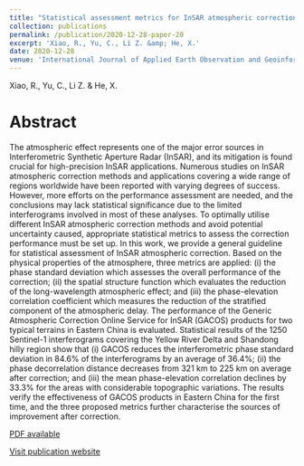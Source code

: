 ```yaml
---
title: "Statistical assessment metrics for InSAR atmospheric correction: Applications to generic atmospheric correction online service for InSAR (GACOS) in Eastern China"
collection: publications
permalink: /publication/2020-12-28-paper-20
excerpt: 'Xiao, R., Yu, C., Li Z. &amp; He, X.'
date: 2020-12-28
venue: 'International Journal of Applied Earth Observation and Geoinformation'
---
```

Xiao, R., Yu, C., Li Z. & He, X.

Abstract
=====
The atmospheric effect represents one of the major error sources in Interferometric Synthetic Aperture Radar (InSAR), and its mitigation is found crucial for high-precision InSAR applications. Numerous studies on InSAR atmospheric correction methods and applications covering a wide range of regions worldwide have been reported with varying degrees of success. However, more efforts on the performance assessment are needed, and the conclusions may lack statistical significance due to the limited interferograms involved in most of these analyses. To optimally utilise different InSAR atmospheric correction methods and avoid potential uncertainty caused, appropriate statistical metrics to assess the correction performance must be set up. In this work, we provide a general guideline for statistical assessment of InSAR atmospheric correction. Based on the physical properties of the atmosphere, three metrics are applied: (i) the phase standard deviation which assesses the overall performance of the correction; (ii) the spatial structure function which evaluates the reduction of the long-wavelength atmospheric effect; and (iii) the phase-elevation correlation coefficient which measures the reduction of the stratified component of the atmospheric delay. The performance of the Generic Atmospheric Correction Online Service for InSAR (GACOS) products for two typical terrains in Eastern China is evaluated. Statistical results of the 1250 Sentinel-1 interferograms covering the Yellow River Delta and Shandong hilly region show that (i) GACOS reduces the interferometric phase standard deviation in 84.6% of the interferograms by an average of 36.4%; (ii) the phase decorrelation distance decreases from 321 km to 225 km on average after correction; and (iii) the mean phase-elevation correlation declines by 33.3% for the areas with considerable topographic variations. The results verify the effectiveness of GACOS products in Eastern China for the first time, and the three proposed metrics further characterise the sources of improvement after correction.


[PDF available](/files/paper20.pdf)  

[Visit publication website](https://www.sciencedirect.com/science/article/pii/S0303243420309326)
